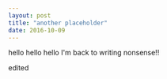 ```yaml
---
layout: post
title: "another placeholder"
date: 2016-10-09
---
```


hello hello hello I'm back to writing nonsense!!

edited
